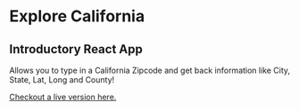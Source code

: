 # Explore California
## Introductory React App 

Allows you to type in a California Zipcode and get back information like City, State, Lat, Long and County!

[Checkout a live version here. ](https://agile-journey-63046.herokuapp.com/)